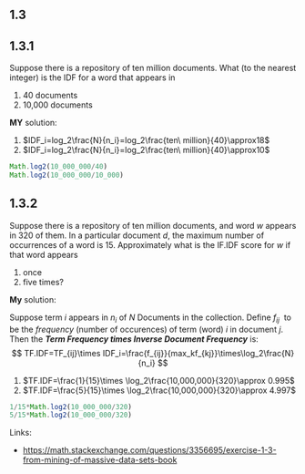 ## 1.3

## 1.3.1

Suppose there is a repository of ten million documents. What (to the nearest integer)  is the IDF for a word that appears in 

1. 40 documents
2. 10,000 documents

**MY** solution: 

1. $IDF_i=log_2\frac{N}{n_i}=log_2\frac{ten\ million}{40}\approx18$
2. $IDF_i=log_2\frac{N}{n_i}=log_2\frac{ten\ million}{40}\approx10$

```javascript
Math.log2(10_000_000/40)
Math.log2(10_000_000/10_000)
```

## 1.3.2

Suppose there is a repository of ten million documents, and word $w$ appears in 320 of them. In a particular document $d$, the maximum number of occurrences of a word is 15. Approximately what is the IF.IDF score for $w$ if that word appears 

1. once
2. five times?

**My** solution:

Suppose term $i$ appears in $n_i$ of $N$ Documents in the collection. Define $f_{ij}$  to be the *frequency* (number of occurences) of term (word) $i$ in document $j$. Then the ***Term Frequency times Inverse Document Frequency*** is:
$$
TF.IDF=TF_{ij}\times IDF_i=\frac{f_{ij}}{max_kf_{kj}}\times\log_2\frac{N}{n_i}
$$

1. $TF.IDF=\frac{1}{15}\times \log_2\frac{10,000,000}{320}\approx 0.995$
2. $TF.IDF=\frac{5}{15}\times \log_2\frac{10,000,000}{320}\approx 4.997$

```javascript
1/15*Math.log2(10_000_000/320)
5/15*Math.log2(10_000_000/320)
```

Links:

- https://math.stackexchange.com/questions/3356695/exercise-1-3-from-mining-of-massive-data-sets-book

